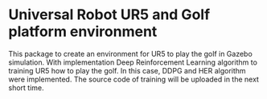 # Universal Robot UR5 and Golf platform environment
This package to create an environment for UR5 to play the golf in Gazebo simulation. With implementation Deep Reinforcement Learning algorithm to training UR5 how to play the golf. In this case, DDPG and HER algorithm were implemented. The source code of training will be uploaded in the next short time.
